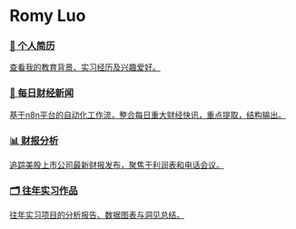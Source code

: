 # Romy Luo



<div class="feature-grid">

<a class="feature-card" href="/resume/">
  <h3>📄 个人简历</h3>
  <p>查看我的教育背景、实习经历及兴趣爱好。</p>
</a>

<a class="feature-card" href="/posts/">
  <h3>📰 每日财经新闻</h3>
  <p>基于n8n平台的自动化工作流，整合每日重大财经快讯，重点提取，结构输出。</p>
</a>

<a class="feature-card" href="/earnings/">
  <h3>📊 财报分析</h3>
  <p>追踪美股上市公司最新财报发布，聚焦于利润表和电话会议。</p>
</a>

<a class="feature-card" href="/work/">
  <h3>🗂️ 往年实习作品</h3>
  <p>往年实习项目的分析报告、数据图表与洞见总结。</p>
</a>

</div>



